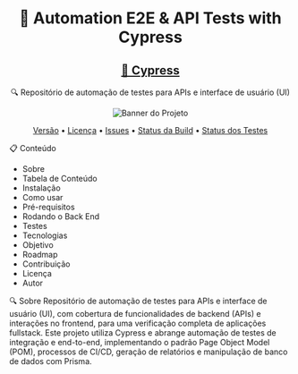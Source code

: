 <h1 align="center">🔧 Automation E2E & API Tests with Cypress</h1> <h2 align="center"> <a href="https://www.cypress.io/">🚀 Cypress</a> </h2> <p align="center">🔍 Repositório de automação de testes para APIs e interface de usuário (UI)</p> <p align="center"> <img src="./assets/banner.png" alt="Banner do Projeto"> </p> <p align="center"> <a href="https://img.shields.io/github/v/release/seu-usuario/seu-repositorio">Versão</a> • <a href="https://img.shields.io/github/license/seu-usuario/seu-repositorio">Licença</a> • <a href="https://img.shields.io/github/issues/seu-usuario/seu-repositorio">Issues</a> • <a href="https://img.shields.io/github/actions/workflow/status/seu-usuario/seu-repositorio/ci.yml">Status da Build</a> • <a href="https://img.shields.io/github/test-status/seu-usuario/seu-repositorio">Status dos Testes</a> </p>

📋 Conteúdo
<ul>
<li>Sobre</li>
<li>Tabela de Conteúdo</li>
<li>Instalação</li>
<li>Como usar</li>
<li>Pré-requisitos</li>
<li>Rodando o Back End</li>
<li>Testes</li>
<li>Tecnologias</li>
<li>Objetivo</li>
<li>Roadmap</li>
<li>Contribuição</li>
<li>Licença</li>
<li>Autor</li>
</ul>

🔍 Sobre
Repositório de automação de testes para APIs e interface de usuário (UI), com cobertura de funcionalidades de backend (APIs) e interações no frontend, para uma verificação completa de aplicações fullstack. Este projeto utiliza Cypress e abrange automação de testes de integração e end-to-end, implementando o padrão Page Object Model (POM), processos de CI/CD, geração de relatórios e manipulação de banco de dados com Prisma.
